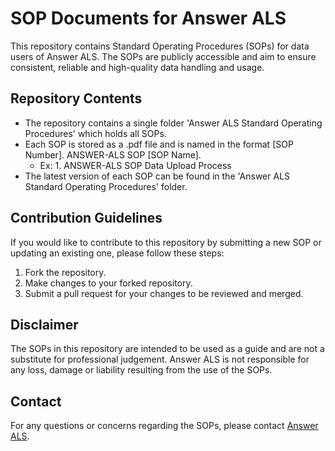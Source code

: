 # SOP Documents for Answer ALS

This repository contains Standard Operating Procedures (SOPs) for data users of Answer ALS. The SOPs are publicly accessible and aim to ensure consistent, reliable and high-quality data handling and usage.

## Repository Contents
- The repository contains a single folder 'Answer ALS Standard Operating Procedures' which holds all SOPs.
- Each SOP is stored as a .pdf file and is named in the format [SOP Number]. ANSWER-ALS SOP [SOP Name].
  - Ex: 1. ANSWER-ALS SOP Data Upload Process
- The latest version of each SOP can be found in the 'Answer ALS Standard Operating Procedures' folder.

## Contribution Guidelines

If you would like to contribute to this repository by submitting a new SOP or updating an existing one, please follow these steps:

1. Fork the repository.
2. Make changes to your forked repository.
3. Submit a pull request for your changes to be reviewed and merged.

## Disclaimer

The SOPs in this repository are intended to be used as a guide and are not a substitute for professional judgement. Answer ALS is not responsible for any loss, damage or liability resulting from the use of the SOPs.

## Contact

For any questions or concerns regarding the SOPs, please contact [Answer ALS](https://answerals.org/).
